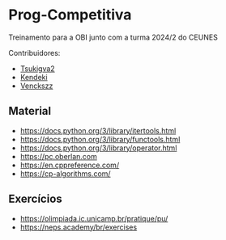 # Prog-Competitiva
Treinamento para a OBI junto com a turma 2024/2 do CEUNES

Contribuidores:
  - [Tsukigva2](https://github.com/TsukiGva2)
  - [Kendeki](https://github.com/Kendeki)
  - [Venckszz](https://github.com/venckszz)

## Material

- https://docs.python.org/3/library/itertools.html
- https://docs.python.org/3/library/functools.html
- https://docs.python.org/3/library/operator.html
- https://pc.oberlan.com
- https://en.cppreference.com/
- https://cp-algorithms.com/

## Exercícios

- https://olimpiada.ic.unicamp.br/pratique/pu/
- https://neps.academy/br/exercises
